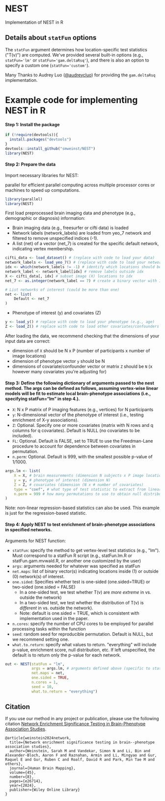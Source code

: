 # NEST
Implementation of NEST in R

## Details about `statFun` options
The `statFun` argument determines how location-specific test statistics ("T(v)") are computed. We've provided several built-in options (e.g., `statFun='lm'` or `statFun='gam.deltaRsq'`), and there is also an option to specify a custom one (`statFun='custom'`).

Many Thanks to Audrey Luo ([@audreycluo](https://github.com/audreycluo)) for providing the `gam.deltaRsq` implementation.

Example code for implementing NEST in R
================

#### Step 1: Install the package

``` r
if (!require(devtools)){
  install.packages("devtools")
}
devtools::install_github("smweinst/NEST")
library(NEST)
```

#### Step 2: Prepare the data

Import necessary libraries for NEST:

parallel for efficient parallel computing across multiple processor
cores or machines to speed up computations.

``` r
library(parallel)
library(NEST)
```

First load preprocessed brain imaging data and phenotype (e.g., demographic or diagnosis) information:

- Brain imaging data (e.g., freesurfer or cifti data) is loaded
- Network labels (network_labels) are loaded from yeo_7 network and
  filtered to remove unspecified indices (-1).
- A list (net) of a vector (net_7) is created for the specific default
  network, indicating vertex membership.

``` r
cifti_data <- load_dataset() # (replace with code to load your data)
network_labels <- load_yeo_7() # (replace with code to load your network labels)
idx <- which(network_labels != -1) # identify which locations should be ignored (e.g., medial wall)
network_label <- network_label[idx] # remove labels outside idx
X <- cifti_data[, idx] # subset image (X) locations to idx
net_7 <- as.integer(network_label == 7) # create a binary vector with 1's at locations corresponding to network 7 and 0's at locations outside network 7

# List networks of interest (could be more than one)
net <- list(
    Default <- net_7 
)
```

- Phenotype of interest (y) and covariates (Z)

``` r
y <- load_y() # replace with code to load your phenotype (e.g., age)
Z <- load_Z() # replace with code to load other covariates/confounders (e.g., sex)
```

After loading the data, we recommend checking that the dimensions of your input data are correct:
- dimension of `X` should be N x P (number of participants x number of image locations)
- dimension of phenotype vector `y` should be N
- dimensions of covariate/confounder vector or matrix `Z` should be `N` (x however many covariates you're adjusting for)

#### Step 3: Define the following dictionary of arguments passed to the nest method. The args can be defined as follows, assuming vertex-wise linear models will be fit to estimate local brain-phenotype associations (i.e., specifying statFun=“lm” in step 4.).
- `X`: N x P matrix of P imaging features (e.g., vertices) for N
  participants
- `y`: N-dimensional vector of the phenotype of interest (i.e., testing
  enrichment of X-y associations).
- `Z`: Optional. Specify one or more covariates (matrix with N rows and q
  columns for q covariates). Default is NULL (no covariates to be
  included).
- `FL`: Optional. Default is FALSE, set to TRUE to use the Freedman-Lane
  procedure to account for dependence between covariates in permutation.
- `n.perm`: Optional. Default is 999, with the smallest possible p-value
  of 1/1000.

``` r
args.lm <- list(
    X = X, # brain measurements (dimension N subjects x P image locations)
    y = y, # phenotype of interest (dimension N)
    Z = Z, # covariates (dimension (N x # number of covariates)
    type = "coef", # what type of test statistic to extract from linear regression model (note: if using a different type of model for statistic, this may be different. see source code)
    n.perm = 999 # how many permutations to use to obtain null distribution
)
```
Note: non-linear regression-based statistics can also be used. This example is just for the regression-based statistic.

#### Step 4: Apply NEST to test enrichment of brain-phenotype associations in specified networks.
Arguments for NEST function: 
- `statFun`: specify the method to get vertex-level test statistics (e.g., "lm"). Must correspond to a statFun R script (e.g., statFun.lm.R or statFun.gam.mvwald.R, or another one customized by the user)
- `args`: arguments needed for whatever was specified as statFun
- `net.maps`: list of binary vector(s) indicating locations inside (1) or outside (0) network(s) of interest.
- `one.sided`: Specifies whether test is one-sided (one.sided=TRUE) or two-sided (one.sided = FALSE)
    - In a one-sided test, we test whether T(v) are *more extreme* in vs. outside the network)
    - In a two-sided test, we test whether the distribution of T(v) is *different* in vs. outside the network).
    - Note: default is one.sided = TRUE, which is consistent with implementation used in the paper.
- `n.cores`: specify the number of CPU cores to be employed for parallel processing tasks within the function
- `seed`: random seed for reproducible permutation. Default is NULL, but we recommend setting one.
- `what.to.return`: specify what values to return. "everything" will include p-value, enrichment score, null distribution, etc. If left unspecified, the default is to return only the p-value for each network.
``` r
out <- NEST(statFun = "lm",
            args = args.lm, # arguments defined above (specific to statFun="lm" setting)
            net.maps = net, 
            one.sided = TRUE,
            n.cores = 1, 
            seed = 10, 
            what.to.return = "everything")

```

## Citation
If you use our method in any project or publication, please use the following citation [Network Enrichment Significance Testing in Brain-Phenotype Association Studies](https://onlinelibrary.wiley.com/doi/full/10.1002/hbm.26714).

```
@article{weinstein2024network,
  title={Network enrichment significance testing in brain--phenotype association studies},
  author={Weinstein, Sarah M and Vandekar, Simon N and Li, Bin and Alexander-Bloch, Aaron F and Raznahan, Armin and Li, Mingyao and Gur, Raquel E and Gur, Ruben C and Roalf, David R and Park, Min Tae M and others},
  journal={Human Brain Mapping},
  volume={45},
  number={8},
  pages={e26714},
  year={2024},
  publisher={Wiley Online Library}
}
```

